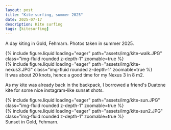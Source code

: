 ```yaml
---
layout: post
title: "Kite surfing, summer 2025"
date: 2025-07-17
description: Kite surfing
tags: [kitesurfing]
---
```


A day kiting in Gold, Fehmarn. Photos taken in summer 2025.

<div class="row mt-3">
    <div class="col-sm mt-3 mt-md-0">
        {% include figure.liquid loading="eager" path="assets/img/kite-walk.JPG" class="img-fluid rounded z-depth-1" zoomable=true %}
    </div>
    <div class="col-sm mt-3 mt-md-0">
        {% include figure.liquid loading="eager" path="assets/img/kite-nexus3.JPG" class="img-fluid rounded z-depth-1" zoomable=true %}
    </div>
</div>
<div class="caption">
    It was about 20 knots, hence a good time for my Nexus 3 in 8 m2.
</div>

As my kite was already back in the backpack, I borrowed a friend's Duatone kite for some nice instagram-like sunset shots.

<div class="row mt-3">
    <div class="col-sm mt-3 mt-md-0">
        {% include figure.liquid loading="eager" path="assets/img/kite-sun.JPG" class="img-fluid rounded z-depth-1" zoomable=true %}
    </div>
    <div class="col-sm mt-3 mt-md-0">
        {% include figure.liquid loading="eager" path="assets/img/kite-sun2.JPG" class="img-fluid rounded z-depth-1" zoomable=true %}
    </div>
</div>
<div class="caption">
    Sunset in Gold, Fehmarn.
</div>
